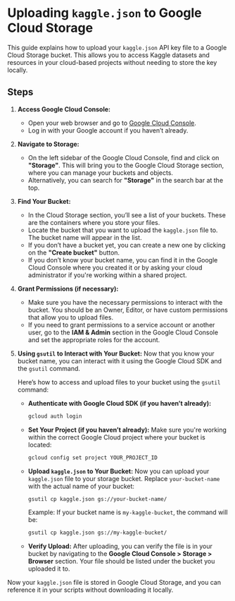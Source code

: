 # Uploading `kaggle.json` to Google Cloud Storage

This guide explains how to upload your `kaggle.json` API key file to a Google Cloud Storage bucket. This allows you to access Kaggle datasets and resources in your cloud-based projects without needing to store the key locally.

## Steps

1.  **Access Google Cloud Console:**
    *   Open your web browser and go to [Google Cloud Console](https://console.cloud.google.com/).
    *   Log in with your Google account if you haven’t already.

2.  **Navigate to Storage:**
    *   On the left sidebar of the Google Cloud Console, find and click on **"Storage"**. This will bring you to the Google Cloud Storage section, where you can manage your buckets and objects.
    *   Alternatively, you can search for **"Storage"** in the search bar at the top.

3.  **Find Your Bucket:**
    *   In the Cloud Storage section, you’ll see a list of your buckets. These are the containers where you store your files.
    *   Locate the bucket that you want to upload the `kaggle.json` file to. The bucket name will appear in the list.
    *   If you don’t have a bucket yet, you can create a new one by clicking on the **"Create bucket"** button.
    *   If you don’t know your bucket name, you can find it in the Google Cloud Console where you created it or by asking your cloud administrator if you're working within a shared project.

4.  **Grant Permissions (if necessary):**
    *   Make sure you have the necessary permissions to interact with the bucket. You should be an Owner, Editor, or have custom permissions that allow you to upload files.
    *   If you need to grant permissions to a service account or another user, go to the **IAM & Admin** section in the Google Cloud Console and set the appropriate roles for the account.

5.  **Using `gsutil` to Interact with Your Bucket:**
    Now that you know your bucket name, you can interact with it using the Google Cloud SDK and the `gsutil` command.

    Here’s how to access and upload files to your bucket using the `gsutil` command:

    *   **Authenticate with Google Cloud SDK (if you haven’t already):**
        ```bash
        gcloud auth login
        ```
    *   **Set Your Project (if you haven’t already):**
        Make sure you're working within the correct Google Cloud project where your bucket is located:
        ```bash
        gcloud config set project YOUR_PROJECT_ID
        ```
    *   **Upload `kaggle.json` to Your Bucket:**
        Now you can upload your `kaggle.json` file to your storage bucket. Replace `your-bucket-name` with the actual name of your bucket:
        ```bash
        gsutil cp kaggle.json gs://your-bucket-name/
        ```
        Example: If your bucket name is `my-kaggle-bucket`, the command will be:
        ```bash
        gsutil cp kaggle.json gs://my-kaggle-bucket/
        ```
    *   **Verify Upload:**
        After uploading, you can verify the file is in your bucket by navigating to the **Google Cloud Console > Storage > Browser** section. Your file should be listed under the bucket you uploaded it to.

Now your `kaggle.json` file is stored in Google Cloud Storage, and you can reference it in your scripts without downloading it locally.
